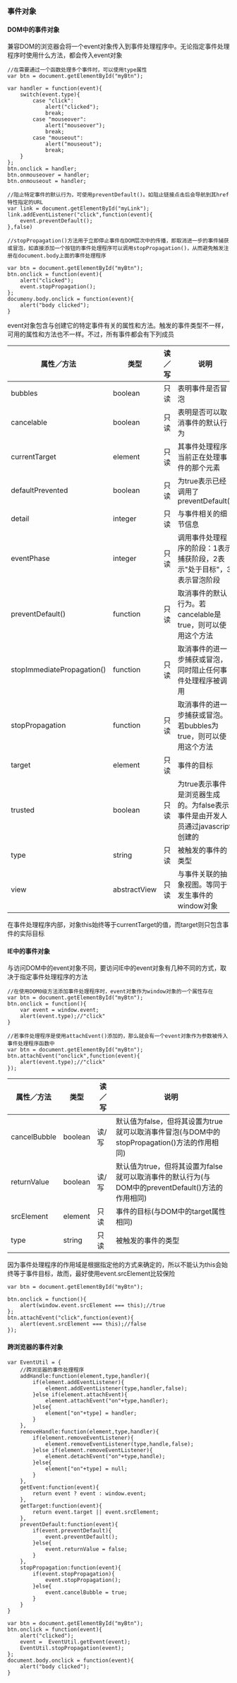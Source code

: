 ### 事件对象

#### DOM中的事件对象
兼容DOM的浏览器会将一个event对象传入到事件处理程序中。无论指定事件处理程序时使用什么方法，都会传入event对象
``` 
//在需要通过一个函数处理多个事件时，可以使用type属性
var btn = document.getElementById("myBtn");

var handler = function(event){
    switch(event.type){
        case "click":
            alert("clicked");
            break;
        case "mouseover":
            alert("mouseover");
            break;
        case "mouseout":
            alert("mouseout");
            break;
    }
};
btn.onclick = handler;
btn.onmouseover = handler;
btn.onmouseout = handler;
```
``` 
//阻止特定事件的默认行为，可使用preventDefault()。如阻止链接点击后会导航到其href特性指定的URL
var link = document.getElementById("myLink");
link.addEventListener("click",function(event){
    event.preventDefault();
},false)
```
``` 
//stopPropagation()方法用于立即停止事件在DOM层次中的传播，即取消进一步的事件捕获或冒泡，如直接添加一个按钮的事件处理程序可以调用stopPropagation()，从而避免触发注册在document.body上面的事件处理程序

var btn = document.getElementById("myBtn");
btn.onclick = function(event){
    alert("clicked");
    event.stopPropagation();
};
documeny.body.onclick = function(event){
    alert("body clicked");
}
```
event对象包含与创建它的特定事件有关的属性和方法。触发的事件类型不一样，可用的属性和方法也不一样。不过，所有事件都会有下列成员

| 属性／方法 | 类型 | 读／写 | 说明 |
| ------------- | ------------- | ------------- | ------------- |
| bubbles  | boolean  | 只读  | 表明事件是否冒泡  |
| cancelable  | boolean  | 只读  | 表明是否可以取消事件的默认行为  |
| currentTarget  | element  | 只读  | 其事件处理程序当前正在处理事件的那个元素  |
| defaultPrevented  | boolean  | 只读  | 为true表示已经调用了preventDefault()  |
| detail  | integer  | 只读  | 与事件相关的细节信息  |
| eventPhase  | integer  | 只读  | 调用事件处理程序的阶段：1表示捕获阶段，2表示"处于目标"，3表示冒泡阶段  |
| preventDefault()  | function  | 只读  | 取消事件的默认行为。若cancelable是true，则可以使用这个方法  |
| stopImmediatePropagation()  | function  | 只读  | 取消事件的进一步捕获或冒泡，同时阻止任何事件处理程序被调用  |
| stopPropagation  | function  | 只读  | 取消事件的进一步捕获或冒泡。若bubbles为true，则可以使用这个方法  |
| target  | element  | 只读  | 事件的目标  |
| trusted  | boolean  | 只读  | 为true表示事件是浏览器生成的。为false表示事件是由开发人员通过javascript创建的  |
| type  | string  | 只读  | 被触发的事件的类型  |
| view  | abstractView  | 只读  | 与事件关联的抽象视图。等同于发生事件的window对象  |

在事件处理程序内部，对象this始终等于currentTarget的值，而target则只包含事件的实际目标
#### IE中的事件对象
与访问DOM中的event对象不同，要访问IE中的event对象有几种不同的方式，取决于指定事件处理程序的方法
```  
//在使用DOM0级方法添加事件处理程序时，event对象作为window对象的一个属性存在
var btn = document.getElementById("myBtn");
btn.onclick = function(){
    var event = window.event;
    alert(event.type);//"click"
}

//若事件处理程序是使用attachEvent()添加的，那么就会有一个event对象作为参数被传入事件处理程序函数中
var btn = document.getElementById("myBtn");
btn.attachEvent("onclick",function(event){
    alert(event.type);//"click"
});
```


| 属性／方法 | 类型 | 读／写 | 说明 |
| ------------- | ------------- | ------------- | ------------- |
| cancelBubble  | boolean  | 读/写  | 默认值为false，但将其设置为true就可以取消事件冒泡(与DOM中的stopPropagation()方法的作用相同)  |
| returnValue  | boolean  | 读/写  | 默认值为true，但将其设置为false就可以取消事件的默认行为(与DOM中的preventDefault()方法的作用相同)  |
| srcElement  | element  | 只读  | 事件的目标(与DOM中的target属性相同)  |
| type  | string  | 只读  | 被触发的事件的类型  |

因为事件处理程序的作用域是根据指定他的方式来确定的，所以不能认为this会始终等于事件目标，故而，最好使用event.srcElement比较保险
``` 
var btn = document.getElementById("myBtn");

btn.onclick = function(){
    alert(window.event.srcElement === this);//true
};
btn.attachEvent("click",function(event){
    alert(event.srcElement === this);//false
});
```

#### 跨浏览器的事件对象

``` 
var EventUtil = {
    //跨浏览器的事件处理程序
    addHandle:function(element,type,handler){
        if(element.addEventListener){
            element.addEventListener(type,handler,false);
        }else if(element.attachEvent){
            element.attachEvent("on"+type,handler);
        }else{
            element["on"+type] = handler;
        }
    },
    removeHandle:function(element,type,handler){
        if(element.removeEventListener){
            element.removeEventListener(type,handle,false);
        }else if(element.removeEventListener){
            element.detachEvent("on"+type,handle);
        }else{
            element["on"+type] = null;
        }    
    },
    getEvent:function(event){
        return event ? event : window.event;
    },
    getTarget:function(event){
        return event.target || event.srcElement;
    },
    preventDefault:function(event){
        if(event.preventDefault){
            event.preventDefault();
        }else{
            event.returnValue = false;
        }
    },
    stopPropagation:function(event){
        if(event.stopPropagation){
            event.stopPropagation();
        }else{
            event.cancelBubble = true;
        }
    }
}
```
``` 
var btn = document.getElementById("myBtn");
btn.onclick = function(event){
    alert("clicked");
    event =  EventUtil.getEvent(event);
    EventUtil.stopPropagation(event);
};
document.body.onclick = function(event){
    alert("body clicked");
}
```